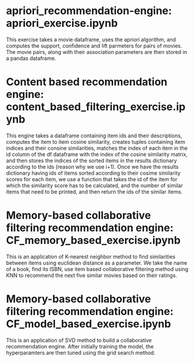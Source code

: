# apriori_recommendation-engine: apriori_exercise.ipynb
This exercise takes a movie dataframe, uses the apriori algorithm, and computes the support, confidence and lift parmeters for pairs of movies. 
The movie pairs, along with their association parameters are then stored in a pandas dataframe. 
# Content based recommendation engine: content_based_filtering_exercise.ipynb
This engine takes a dataframe containing item ids and their descriptions, computes the item to item cosine similarity, creates tuples containing item indices and their consine similarities, matches the index of each item in the id column of the df dataframe with the index of the cosine similarity matrix, and then stores the indices of the sorted items in the results dictionary according to the ids (reason why we use i+1). Once we have the results dictionary having ids of items sorted according to their cosime similarity scores for each item, we use a function that takes the id of the item for which the similarity score has to be calculated, and the number of similar items that need to be printed, and then return the ids of the similar items.
# Memory-based collaborative filtering recommendation engine: CF_memory_based_exercise.ipynb
This is an application of K-nearest neighbor method to find similarities between items using euclidean distance as a parameter. We take the name of a book, find its ISBN, use item based collaborative filtering method using KNN to recommend the next five similar movies based on their ratings.
# Memory-based collaborative filtering recommendation engine: CF_model_based_exercise.ipynb
This is an application of SVD method to build a collaborative recommendation engine. After initially training the model, the hyperparamters are then tuned using the grid search method. 
